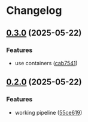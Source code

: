 # Changelog

## [0.3.0](https://github.com/BHKLAB-DataProcessing/gcsi-treatmentresponse-snakemake/compare/v0.2.0...v0.3.0) (2025-05-22)


### Features

* use containers ([cab7541](https://github.com/BHKLAB-DataProcessing/gcsi-treatmentresponse-snakemake/commit/cab7541ae9e4ed7747890339d5f192439e658f86))

## [0.2.0](https://github.com/BHKLAB-DataProcessing/gcsi-treatmentresponse-snakemake/compare/v0.1.0...v0.2.0) (2025-05-22)


### Features

* working pipeline ([55ce619](https://github.com/BHKLAB-DataProcessing/gcsi-treatmentresponse-snakemake/commit/55ce6199a051bc2b0151cfaf7784b66d489e5a6e))
